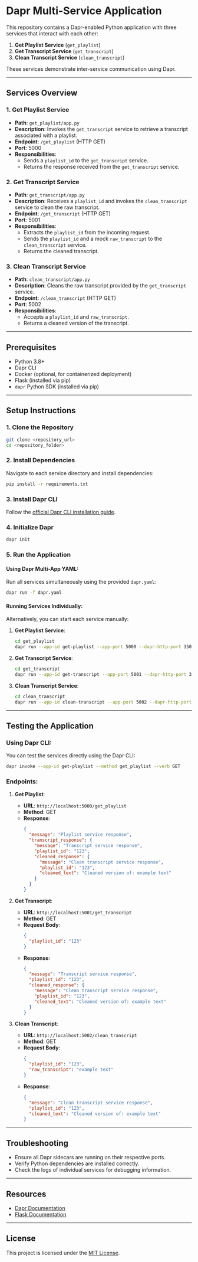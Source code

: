 # Dapr Multi-Service Application

This repository contains a Dapr-enabled Python application with three services that interact with each other:

1. **Get Playlist Service** (`get_playlist`)
2. **Get Transcript Service** (`get_transcript`)
3. **Clean Transcript Service** (`clean_transcript`)

These services demonstrate inter-service communication using Dapr.

---

## Services Overview

### 1. **Get Playlist Service**
- **Path**: `get_playlist/app.py`
- **Description**: Invokes the `get_transcript` service to retrieve a transcript associated with a playlist.
- **Endpoint**: `/get_playlist` (HTTP GET)
- **Port**: 5000
- **Responsibilities**:
  - Sends a `playlist_id` to the `get_transcript` service.
  - Returns the response received from the `get_transcript` service.

### 2. **Get Transcript Service**
- **Path**: `get_transcript/app.py`
- **Description**: Receives a `playlist_id` and invokes the `clean_transcript` service to clean the raw transcript.
- **Endpoint**: `/get_transcript` (HTTP GET)
- **Port**: 5001
- **Responsibilities**:
  - Extracts the `playlist_id` from the incoming request.
  - Sends the `playlist_id` and a mock `raw_transcript` to the `clean_transcript` service.
  - Returns the cleaned transcript.

### 3. **Clean Transcript Service**
- **Path**: `clean_transcript/app.py`
- **Description**: Cleans the raw transcript provided by the `get_transcript` service.
- **Endpoint**: `/clean_transcript` (HTTP GET)
- **Port**: 5002
- **Responsibilities**:
  - Accepts a `playlist_id` and `raw_transcript`.
  - Returns a cleaned version of the transcript.

---

## Prerequisites

- Python 3.8+
- Dapr CLI
- Docker (optional, for containerized deployment)
- Flask (installed via pip)
- `dapr` Python SDK (installed via pip)

---

## Setup Instructions

### 1. Clone the Repository
```bash
git clone <repository_url>
cd <repository_folder>
```

### 2. Install Dependencies

Navigate to each service directory and install dependencies:
```bash
pip install -r requirements.txt
```

### 3. Install Dapr CLI
Follow the [official Dapr CLI installation guide](https://docs.dapr.io/getting-started/install-dapr-cli/).

### 4. Initialize Dapr
```bash
dapr init
```

### 5. Run the Application

#### Using Dapr Multi-App YAML:
Run all services simultaneously using the provided `dapr.yaml`:
```bash
dapr run -f dapr.yaml
```

#### Running Services Individually:
Alternatively, you can start each service manually:

1. **Get Playlist Service**:
   ```bash
   cd get_playlist
   dapr run --app-id get-playlist --app-port 5000 --dapr-http-port 3500 -- python app.py
   ```

2. **Get Transcript Service**:
   ```bash
   cd get_transcript
   dapr run --app-id get-transcript --app-port 5001 --dapr-http-port 3501 -- python app.py
   ```

3. **Clean Transcript Service**:
   ```bash
   cd clean_transcript
   dapr run --app-id clean-transcript --app-port 5002 --dapr-http-port 3502 -- python app.py
   ```

---

## Testing the Application

### Using Dapr CLI:
You can test the services directly using the Dapr CLI:
```bash
dapr invoke --app-id get-playlist --method get_playlist --verb GET
```

### Endpoints:

1. **Get Playlist**:
   - **URL**: `http://localhost:5000/get_playlist`
   - **Method**: GET
   - **Response**:
     ```json
     {
       "message": "Playlist service response",
       "transcript_response": {
         "message": "Transcript service response",
         "playlist_id": "123",
         "cleaned_response": {
           "message": "Clean transcript service response",
           "playlist_id": "123",
           "cleaned_text": "Cleaned version of: example text"
         }
       }
     }
     ```

2. **Get Transcript**:
   - **URL**: `http://localhost:5001/get_transcript`
   - **Method**: GET
   - **Request Body**:
     ```json
     {
       "playlist_id": "123"
     }
     ```
   - **Response**:
     ```json
     {
       "message": "Transcript service response",
       "playlist_id": "123",
       "cleaned_response": {
         "message": "Clean transcript service response",
         "playlist_id": "123",
         "cleaned_text": "Cleaned version of: example text"
       }
     }
     ```

3. **Clean Transcript**:
   - **URL**: `http://localhost:5002/clean_transcript`
   - **Method**: GET
   - **Request Body**:
     ```json
     {
       "playlist_id": "123",
       "raw_transcript": "example text"
     }
     ```
   - **Response**:
     ```json
     {
       "message": "Clean transcript service response",
       "playlist_id": "123",
       "cleaned_text": "Cleaned version of: example text"
     }
     ```

---

## Troubleshooting

- Ensure all Dapr sidecars are running on their respective ports.
- Verify Python dependencies are installed correctly.
- Check the logs of individual services for debugging information.

---

## Resources

- [Dapr Documentation](https://docs.dapr.io/)
- [Flask Documentation](https://flask.palletsprojects.com/)

---

## License

This project is licensed under the [MIT License](LICENSE).

